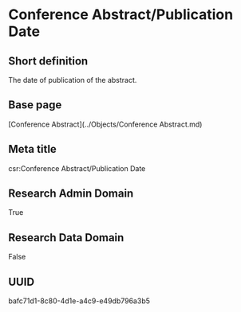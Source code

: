 # Conference Abstract/Publication Date
## Short definition
The date of publication of the abstract.
## Base page
[Conference Abstract](../Objects/Conference Abstract.md)
## Meta title
csr:Conference Abstract/Publication Date
## Research Admin Domain
True
## Research Data Domain
False
## UUID
bafc71d1-8c80-4d1e-a4c9-e49db796a3b5
